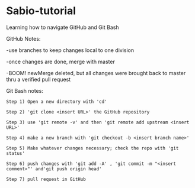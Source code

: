 # Sabio-tutorial
Learning how to navigate GitHub and Git Bash 

GitHub Notes:

  -use branches to keep changes local to one division
  
  -once changes are done, merge with master
  
  -BOOM! newMerge deleted, but all changes were brought back to master thru a verified pull request

Git Bash notes:

	Step 1) Open a new directory with 'cd'
	
	Step 2) 'git clone <insert URL>' the GitHub repository
	
	Step 3) use 'git remote -v' and then 'git remote add upstream <insert URL>'
	
	Step 4) make a new branch with 'git checkout -b <insert branch name>'
	
	Step 5) Make whatever changes necessary; check the repo with 'git status'
	
	Step 6) push changes with 'git add -A' , 'git commit -m "<insert comment>"' and'git push origin head'
	
	Step 7) pull request in GitHub
